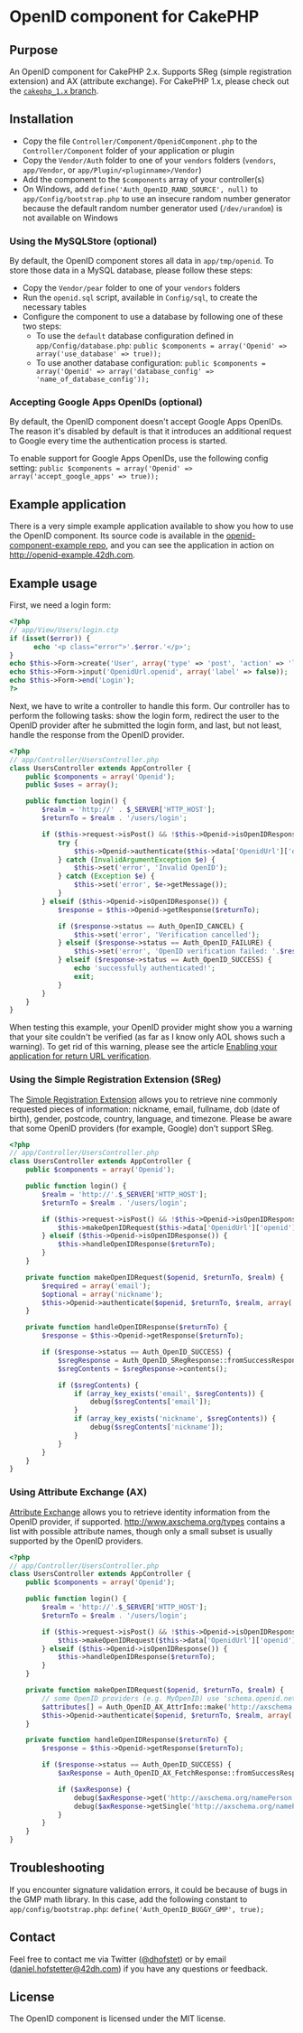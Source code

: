 # OpenID component for CakePHP

## Purpose

An OpenID component for CakePHP 2.x. Supports SReg (simple registration extension) and AX (attribute exchange). For CakePHP 1.x, please check out the [`cakephp_1.x` branch](https://github.com/cakebaker/openid-component/tree/cakephp_1.x).

## Installation

* Copy the file `Controller/Component/OpenidComponent.php` to the `Controller/Component` folder of your application or plugin
* Copy the `Vendor/Auth` folder to one of your `vendors` folders (`vendors`, `app/Vendor`, or `app/Plugin/<pluginname>/Vendor`)
* Add the component to the `$components` array of your controller(s)
* On Windows, add `define('Auth_OpenID_RAND_SOURCE', null)` to `app/Config/bootstrap.php` to use an insecure random number generator because the default random number generator used (`/dev/urandom`) is not available on Windows

### Using the MySQLStore (optional)

By default, the OpenID component stores all data in `app/tmp/openid`. To store those data in a MySQL database, please follow these steps:

* Copy the `Vendor/pear` folder to one of your `vendors` folders
* Run the `openid.sql` script, available in `Config/sql`, to create the necessary tables
* Configure the component to use a database by following one of these two steps:
   * To use the `default` database configuration defined in `app/Config/database.php`: `public $components = array('Openid' => array('use_database' => true));`
   * To use another database configuration: `public $components = array('Openid' => array('database_config' => 'name_of_database_config'));`

### Accepting Google Apps OpenIDs (optional)

By default, the OpenID component doesn't accept Google Apps OpenIDs. The reason it's disabled by default is that it introduces an additional request to Google every time the authentication process is started.

To enable support for Google Apps OpenIDs, use the following config setting: `public $components = array('Openid' => array('accept_google_apps' => true));`

## Example application

There is a very simple example application available to show you how to use the OpenID component. Its source code is available in the [openid-component-example repo](https://github.com/cakebaker/openid-component-example), and you can see the application in action on http://openid-example.42dh.com.

## Example usage

First, we need a login form:

```php
<?php
// app/View/Users/login.ctp
if (isset($error)) {
      echo '<p class="error">'.$error.'</p>';
}
echo $this->Form->create('User', array('type' => 'post', 'action' => 'login'));
echo $this->Form->input('OpenidUrl.openid', array('label' => false));
echo $this->Form->end('Login');
?>
```

Next, we have to write a controller to handle this form. Our controller has to perform the following tasks: show the login form, redirect the user to the OpenID provider after he submitted the login form, and last, but not least, handle the response from the OpenID provider.

```php
<?php
// app/Controller/UsersController.php
class UsersController extends AppController {
    public $components = array('Openid');
    public $uses = array();

    public function login() {
        $realm = 'http://' . $_SERVER['HTTP_HOST'];
        $returnTo = $realm . '/users/login';

        if ($this->request->isPost() && !$this->Openid->isOpenIDResponse()) {
            try {
                $this->Openid->authenticate($this->data['OpenidUrl']['openid'], $returnTo, $realm);
            } catch (InvalidArgumentException $e) {
                $this->set('error', 'Invalid OpenID');
            } catch (Exception $e) {
                $this->set('error', $e->getMessage());
            }
        } elseif ($this->Openid->isOpenIDResponse()) {
            $response = $this->Openid->getResponse($returnTo);

            if ($response->status == Auth_OpenID_CANCEL) {
                $this->set('error', 'Verification cancelled');
            } elseif ($response->status == Auth_OpenID_FAILURE) {
                $this->set('error', 'OpenID verification failed: '.$response->message);
            } elseif ($response->status == Auth_OpenID_SUCCESS) {
                echo 'successfully authenticated!';
                exit;
            }
        }
    }
}
```
When testing this example, your OpenID provider might show you a warning that your site couldn't be verified (as far as I know only AOL shows such a warning). To get rid of this warning, please see the article [Enabling your application for return URL verification](http://cakebaker.42dh.com/2008/03/18/enabling-your-application-for-return-url-verification/).

### Using the Simple Registration Extension (SReg)

The [Simple Registration Extension](http://openid.net/specs/openid-simple-registration-extension-1_0.html) allows you to retrieve nine commonly requested pieces of information: nickname, email, fullname, dob (date of birth), gender, postcode, country, language, and timezone. Please be aware that some OpenID providers (for example, Google) don't support SReg.

```php
<?php
// app/Controller/UsersController.php
class UsersController extends AppController {
    public $components = array('Openid');

    public function login() {
        $realm = 'http://'.$_SERVER['HTTP_HOST'];
        $returnTo = $realm . '/users/login';

        if ($this->request->isPost() && !$this->Openid->isOpenIDResponse()) {
            $this->makeOpenIDRequest($this->data['OpenidUrl']['openid'], $returnTo, $realm);
        } elseif ($this->Openid->isOpenIDResponse()) {
            $this->handleOpenIDResponse($returnTo);
        }
    }

    private function makeOpenIDRequest($openid, $returnTo, $realm) {
        $required = array('email');
        $optional = array('nickname');
        $this->Openid->authenticate($openid, $returnTo, $realm, array('sreg_required' => $required, 'sreg_optional' => $optional));
    }

    private function handleOpenIDResponse($returnTo) {
        $response = $this->Openid->getResponse($returnTo);

        if ($response->status == Auth_OpenID_SUCCESS) {
            $sregResponse = Auth_OpenID_SRegResponse::fromSuccessResponse($response);
            $sregContents = $sregResponse->contents();

            if ($sregContents) {
                if (array_key_exists('email', $sregContents)) {
                    debug($sregContents['email']);
                }
                if (array_key_exists('nickname', $sregContents)) {
                    debug($sregContents['nickname']);
                }
            }
        }
    }
}
```

### Using Attribute Exchange (AX)

[Attribute Exchange](http://openid.net/specs/openid-attribute-exchange-1_0.html) allows you to retrieve identity information from the OpenID provider, if supported. http://www.axschema.org/types contains a list with possible attribute names, though only a small subset is usually supported by the OpenID providers.

```php
<?php
// app/Controller/UsersController.php
class UsersController extends AppController {
    public $components = array('Openid');

    public function login() {
        $realm = 'http://'.$_SERVER['HTTP_HOST'];
        $returnTo = $realm . '/users/login';

        if ($this->request->isPost() && !$this->Openid->isOpenIDResponse()) {
            $this->makeOpenIDRequest($this->data['OpenidUrl']['openid'], $returnTo, $realm);
        } elseif ($this->Openid->isOpenIDResponse()) {
            $this->handleOpenIDResponse($returnTo);
        }
    }

    private function makeOpenIDRequest($openid, $returnTo, $realm) {
        // some OpenID providers (e.g. MyOpenID) use 'schema.openid.net' instead of 'axschema.org'
        $attributes[] = Auth_OpenID_AX_AttrInfo::make('http://axschema.org/namePerson', 1, true, 'fullname');
        $this->Openid->authenticate($openid, $returnTo, $realm, array('ax' => $attributes));
    }

    private function handleOpenIDResponse($returnTo) {
        $response = $this->Openid->getResponse($returnTo);

        if ($response->status == Auth_OpenID_SUCCESS) {
            $axResponse = Auth_OpenID_AX_FetchResponse::fromSuccessResponse($response);

            if ($axResponse) {
                debug($axResponse->get('http://axschema.org/namePerson'));
                debug($axResponse->getSingle('http://axschema.org/namePerson'));
            }
        }
    }
}
```

## Troubleshooting

If you encounter signature validation errors, it could be because of bugs in the GMP math library. In this case, add the following constant to `app/config/bootstrap.php`: `define('Auth_OpenID_BUGGY_GMP', true);`

## Contact

Feel free to contact me via Twitter ([@dhofstet](https://twitter.com/dhofstet)) or by email (daniel.hofstetter@42dh.com) if you have any questions or feedback.

## License

The OpenID component is licensed under the MIT license.
